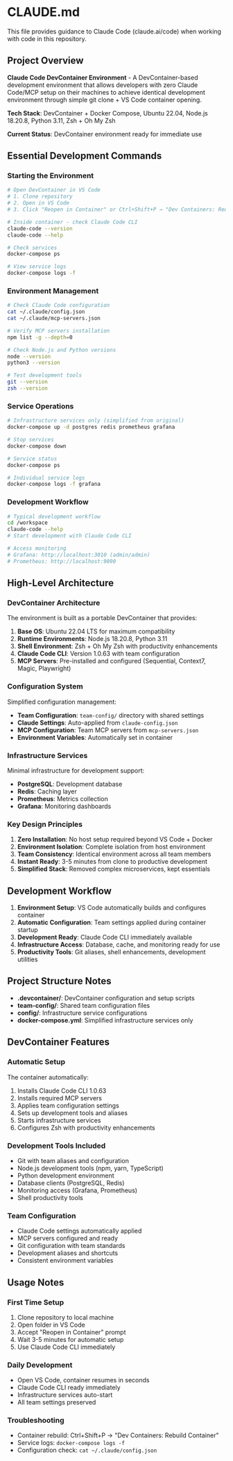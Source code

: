 # CLAUDE.md

This file provides guidance to Claude Code (claude.ai/code) when working with code in this repository.

## Project Overview

**Claude Code DevContainer Environment** - A DevContainer-based development environment that allows developers with zero Claude Code/MCP setup on their machines to achieve identical development environment through simple git clone + VS Code container opening.

**Tech Stack**: DevContainer + Docker Compose, Ubuntu 22.04, Node.js 18.20.8, Python 3.11, Zsh + Oh My Zsh

**Current Status**: DevContainer environment ready for immediate use

## Essential Development Commands

### Starting the Environment
```bash
# Open DevContainer in VS Code
# 1. Clone repository
# 2. Open in VS Code
# 3. Click "Reopen in Container" or Ctrl+Shift+P → "Dev Containers: Reopen in Container"

# Inside container - check Claude Code CLI
claude-code --version
claude-code --help

# Check services
docker-compose ps

# View service logs
docker-compose logs -f
```

### Environment Management
```bash
# Check Claude Code configuration
cat ~/.claude/config.json
cat ~/.claude/mcp-servers.json

# Verify MCP servers installation
npm list -g --depth=0

# Check Node.js and Python versions
node --version
python3 --version

# Test development tools
git --version
zsh --version
```

### Service Operations
```bash
# Infrastructure services only (simplified from original)
docker-compose up -d postgres redis prometheus grafana

# Stop services
docker-compose down

# Service status
docker-compose ps

# Individual service logs
docker-compose logs -f grafana
```

### Development Workflow
```bash
# Typical development workflow
cd /workspace
claude-code --help
# Start development with Claude Code CLI

# Access monitoring
# Grafana: http://localhost:3010 (admin/admin)
# Prometheus: http://localhost:9090
```

## High-Level Architecture

### DevContainer Architecture
The environment is built as a portable DevContainer that provides:

1. **Base OS**: Ubuntu 22.04 LTS for maximum compatibility
2. **Runtime Environments**: Node.js 18.20.8, Python 3.11
3. **Shell Environment**: Zsh + Oh My Zsh with productivity enhancements
4. **Claude Code CLI**: Version 1.0.63 with team configuration
5. **MCP Servers**: Pre-installed and configured (Sequential, Context7, Magic, Playwright)

### Configuration System
Simplified configuration management:
- **Team Configuration**: `team-config/` directory with shared settings
- **Claude Settings**: Auto-applied from `claude-config.json`
- **MCP Configuration**: Team MCP servers from `mcp-servers.json`
- **Environment Variables**: Automatically set in container

### Infrastructure Services
Minimal infrastructure for development support:
- **PostgreSQL**: Development database
- **Redis**: Caching layer
- **Prometheus**: Metrics collection
- **Grafana**: Monitoring dashboards

### Key Design Principles
1. **Zero Installation**: No host setup required beyond VS Code + Docker
2. **Environment Isolation**: Complete isolation from host environment
3. **Team Consistency**: Identical environment across all team members
4. **Instant Ready**: 3-5 minutes from clone to productive development
5. **Simplified Stack**: Removed complex microservices, kept essentials

## Development Workflow

1. **Environment Setup**: VS Code automatically builds and configures container
2. **Automatic Configuration**: Team settings applied during container startup
3. **Development Ready**: Claude Code CLI immediately available
4. **Infrastructure Access**: Database, cache, and monitoring ready for use
5. **Productivity Tools**: Git aliases, shell enhancements, development utilities

## Project Structure Notes

- **.devcontainer/**: DevContainer configuration and setup scripts
- **team-config/**: Shared team configuration files
- **config/**: Infrastructure service configurations
- **docker-compose.yml**: Simplified infrastructure services only

## DevContainer Features

### Automatic Setup
The container automatically:
1. Installs Claude Code CLI 1.0.63
2. Installs required MCP servers
3. Applies team configuration settings
4. Sets up development tools and aliases
5. Starts infrastructure services
6. Configures Zsh with productivity enhancements

### Development Tools Included
- Git with team aliases and configuration
- Node.js development tools (npm, yarn, TypeScript)
- Python development environment
- Database clients (PostgreSQL, Redis)
- Monitoring access (Grafana, Prometheus)
- Shell productivity tools

### Team Configuration
- Claude Code settings automatically applied
- MCP servers configured and ready
- Git configuration with team standards
- Development aliases and shortcuts
- Consistent environment variables

## Usage Notes

### First Time Setup
1. Clone repository to local machine
2. Open folder in VS Code
3. Accept "Reopen in Container" prompt
4. Wait 3-5 minutes for automatic setup
5. Use Claude Code CLI immediately

### Daily Development
- Open VS Code, container resumes in seconds
- Claude Code CLI ready immediately
- Infrastructure services auto-start
- All team settings preserved

### Troubleshooting
- Container rebuild: Ctrl+Shift+P → "Dev Containers: Rebuild Container"
- Service logs: `docker-compose logs -f`
- Configuration check: `cat ~/.claude/config.json`